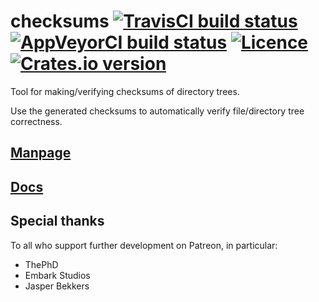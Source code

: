 # checksums [![TravisCI build status](https://app.travis-ci.com/nabijaczleweli/checksums.svg?branch=master)](https://app.travis-ci.com/github/nabijaczleweli/checksums) [![AppVeyorCI build status](https://ci.appveyor.com/api/projects/status/cspjknvfow5gfro0/branch/master?svg=true)](https://ci.appveyor.com/project/nabijaczleweli/checksums/branch/master) [![Licence](https://img.shields.io/badge/license-MIT-blue.svg?style=flat)](LICENSE) [![Crates.io version](https://img.shields.io/crates/v/checksums)](https://crates.io/crates/checksums)
Tool for making/verifying checksums of directory trees.

Use the generated checksums to automatically verify file/directory tree
correctness.

## [Manpage](https://rawcdn.githack.com/nabijaczleweli/checksums/man/checksums.1.html)
## [Docs](https://rawcdn.githack.com/nabijaczleweli/checksums/doc/checksums/index.html)

## Special thanks

To all who support further development on Patreon, in particular:

  * ThePhD
  * Embark Studios
  * Jasper Bekkers
